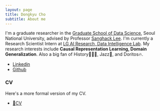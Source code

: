 ```yaml
---
layout: page
title: Dongkyu Cho
subtitle: About me
---
```


I'm a graduate researcher in the [Graduate School of Data Science](https://gsds.snu.ac.kr/), Seoul National University, advised by Professor [Sanghack Lee](https://www.sanghacklee.me/). I'm currently a Research Scientist Intern at [LG AI Research, Data Intelligence Lab](https://www.lgresearch.ai/ourwork/research?tab=PD).
My research interests include **Causal Representation Learning, Domain Generalization**. Also a big fan of History👨🏻‍🏫, Jazz🎷, and Doritos🔥.

- [Linkedin](https://www.linkedin.com/in/umamicode/)
- [Github](https://github.com/umamicode)

### CV

Here's a more formal version of my CV.
- [📄CV](https://github.com/umamicode/umamicode.github.io/assets/CV_DKCHO.pdf)
